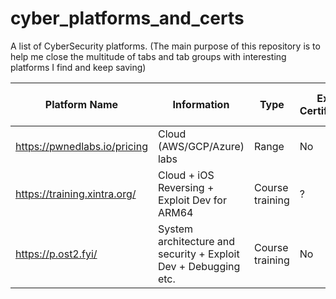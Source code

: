 # cyber_platforms_and_certs

A list of CyberSecurity platforms.
(The main purpose of this repository is to help me close the multitude of tabs and tab groups with interesting platforms I find and keep saving)

| Platform Name | Information | Type | Exam Certification | Certification of Completion | 
| ------------- | ----------- | ---- | ------------------ | --------------------------- |
| https://pwnedlabs.io/pricing | Cloud (AWS/GCP/Azure) labs | Range | No | ? |
| https://training.xintra.org/ | Cloud + iOS Reversing + Exploit Dev for ARM64 | Course training| ? | ? |
| https://p.ost2.fyi/ | System architecture and security + Exploit Dev + Debugging etc.| Course training | No | Yes |
